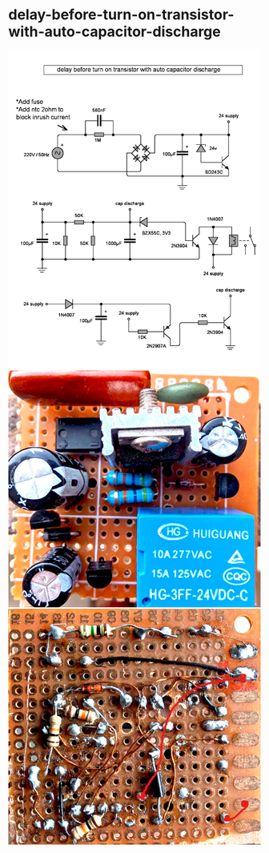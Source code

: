 # delay-before-turn-on-transistor-with-auto-capacitor-discharge
![Screenshot](circuit-6-4-2023.png)
![Screenshot](front.jpg)
![Screenshot](back.jpg)
